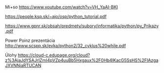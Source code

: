 Mi+so
https://www.youtube.com/watch?v=VH_YaAI-BKI

https://people.ksp.sk/~ajo/osp/python_tutorial.pdf

https://www.gpnr.sk/obsah/predmety/subory/informatika/python/py_Prikazy.pdf 

Power Poinz prezentácia
http://www.scspp.sk/evka/python2/32_cyklus%20while.pdf

Úlohy
https://cloud-c.edupage.org/cloud?z%3AjaJdYSAJrIZmI4pVZp4uuBb5Hxgaux%2F0Hb4lKacG5SsHS%2FIAzgaJXVNNjaRTUCAN 